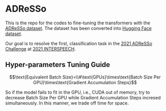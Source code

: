 # ADReSSo

This is the repo for the codes to fine-tuning the transformers with the [ADReSSo dataset](https://dementia.talkbank.org/ADReSSo-2021/). The dataset has been converted into [Hugging Face dataset](https://huggingface.co/datasets/nevikw39/ADReSSo).

Our goal is to resolve the first, classification task in the [2021 ADReSSo Challenge](https://luzs.gitlab.io/adresso-2021/) at [2021 INTERSPEECH](https://www.interspeech2021.org/special-sessions-challenges).

## Hyper-parameters Tuning Guide

$$\text{Equivalent Batch Size}=\\#\text{GPUs}\times\text{Batch Size Per GPU}\times\text{Gradient Accumulation Steps}$$

So if the model fails to fit in the GPU, i.e., CUDA out of memory, try to decrease $\text{Batch Size Per GPU}$ while $\text{Gradient Accumulation Steps}$ incresed simultaneously. In this manner, we trade off time for space.
